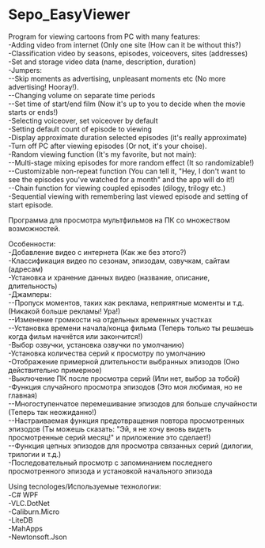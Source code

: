 # Sepo_EasyViewer

Program for viewing cartoons from PC with many features:<br/>
-Adding video from internet (Only one site (How can it be without this?)<br/>
-Classification video by seasons, episodes, voiceovers, sites (addresses)<br/>
-Set and storage video data (name, description, duration)<br/>
-Jumpers:<br/>
--Skip moments as advertising, unpleasant moments etc (No more advertising! Hooray!).<br/>
--Changing volume on separate time periods<br/>
--Set time of start/end film (Now it's up to you to decide when the movie starts or ends!)<br/>
-Selecting voiceover, set voiceover by default<br/>
-Setting default count of episode to viewing<br/>
-Display approximate duration selected episodes (it's really approximate)<br/>
-Turn off PC after viewing episodes (Or not, it's your choise).<br/>
-Random viewing function (It's my favorite, but not main):<br/>
--Multi-stage mixing episodes for more random effect (It so randomizable!)<br/>
--Customizable non-repeat function (You can tell it, "Hey, I don't want to see the episodes you've watched for a month" and the app will do it!)<br/>
--Chain function for viewing coupled episodes (dilogy, trilogy etc.)<br/>
-Sequential viewing with remembering last viewed episode and setting of start episode.<br/>

Программа для просмотра мультфильмов на ПК со множеством возможностей.<br/>

Особенности:<br/>
-Добавление видео с интернета (Как же без этого?)<br/>
-Классификация видео по сезонам, эпизодам, озвучкам, сайтам (адресам)<br/>
-Установка и хранение данных видео (название, описание, длительность)<br/>
-Джамперы:<br/>
--Пропуск моментов, таких как реклама, неприятные моменты и т.д. (Никакой больше рекламы! Ура!)<br/>
--Изменение громкости на отдельных временных участках<br/>
--Установка времени начала/конца фильма (Теперь только ты решаешь когда фильм начнётся или закончится!)<br/>
-Выбор озвучки, установка озвучки по умолчанию)<br/>
-Установка количества серий к просмотру по умолчанию<br/>
-Отображение примерной длительности выбранных эпизодов (Оно действительно примерное)<br/>
-Выключение ПК после просмотра серий (Или нет, выбор за тобой)<br/>
-Функция случайного просмотра эпизодов (Это моя любимая, но не главная)<br/>
--Многоступенчатое перемешивание эпизодов для больше случайности (Теперь так неожиданно!)<br/>
--Настраиваемая функция предотвращения повтора просмотренных эпизодов (Ты можешь сказать: "Эй, я не хочу вновь видеть просмотренные серий месяц!" и приложение это сделает!)<br/>
--Функция цепных эпизодов для просмотра связанных серий (дилогии, трилогии и т.д.)<br/>
-Последовательный просмотр с запоминанием последнего просмотренного эпизода и установкой начального эпизода<br/>

Using tecnologes/Используемые технологии:<br/>
-C# WPF<br/>
-VLC.DotNet<br/>
-Caliburn.Micro<br/>
-LiteDB<br/>
-MahApps<br/>
-Newtonsoft.Json<br/>
